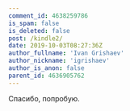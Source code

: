 ```yaml
---
comment_id: 4638259786
is_spam: false
is_deleted: false
post: /kindle2/
date: 2019-10-03T08:27:36Z
author_fullname: 'Ivan Grishaev'
author_nickname: 'igrishaev'
author_is_anon: false
parent_id: 4636905762
---
```


<p>Спасибо, попробую.</p>
